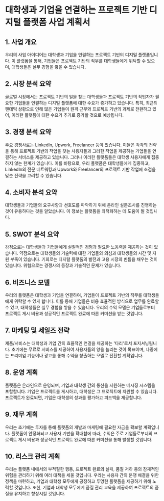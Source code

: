 # 대학생과 기업을 연결하는 프로젝트 기반 디지털 플랫폼 사업 계획서

## 1. 사업 개요
우리의 사업 아이디어는 대학생과 기업을 연결하는 프로젝트 기반의 디지털 플랫폼입니다. 이 플랫폼을 통해, 기업들은 프로젝트 기반의 직무를 대학생들에게 위탁할 수 있으며, 대학생들은 실무 경험을 쌓을 수 있습니다.

## 2. 시장 분석 요약
글로벌 시장에서는 프로젝트 기반의 일을 찾는 대학생들과 프로젝트 기반의 작업자가 필요한 기업들을 연결하는 디지털 플랫폼에 대한 수요가 증가하고 있습니다. 특히, 최근의 팬데믹 상황으로 인해 많은 기업들이 원격 근무와 프로젝트 기반의 과제로 전환하고 있어, 이러한 플랫폼에 대한 수요가 추가로 증가할 것으로 예상됩니다.

## 3. 경쟁 분석 요약
주요 경쟁사로는 LinkedIn, Upwork, Freelancer 등이 있습니다. 이들은 각각의 전략을 통해 프로젝트 기반의 작업을 찾는 사용자들과 그러한 작업을 제공하는 기업들을 연결하는 서비스를 제공하고 있습니다. 그러나 이러한 플랫폼들은 대학생 사용자에게 집중하지 않는 한계가 있습니다. 이를 바탕으로, 우리 플랫폼은 대학생들에게 집중하고, LinkedIn의 전문 네트워킹과 Upwork와 Freelancer의 프로젝트 기반 작업에 초점을 맞춘 전략을 고려할 수 있습니다.

## 4. 소비자 분석 요약
대학생들과 기업들의 요구사항과 선호도를 파악하기 위해 온라인 설문조사를 진행하는 것이 유용하다는 것을 알았습니다. 이 정보는 플랫폼을 최적화하는 데 도움이 될 것입니다.

## 5. SWOT 분석 요약
강점으로는 대학생들과 기업들에게 실질적인 경험과 필요한 노동력을 제공하는 것이 있습니다. 약점으로는 대학생들의 기술력에 대한 기업들의 의심과 대학생들의 시간 및 자원 부족이 있습니다. 기회로는 디지털 플랫폼의 발전과 고용 시장의 빈틈을 채우는 것이 있습니다. 위협으로는 경쟁사의 등장과 기술적인 문제가 있습니다.

## 6. 비즈니스 모델
우리의 플랫폼은 대학생과 기업을 연결하여, 기업들이 프로젝트 기반의 직무를 대학생들에게 위탁할 수 있게 합니다. 이를 통해 기업들은 비용 효율적인 방식으로 업무를 완료할 수 있고, 대학생들은 실무 경험을 쌓을 수 있습니다. 우리의 수익 모델은 기업들로부터 프로젝트 게시 비용과 성공적인 프로젝트 완료에 따른 커미션을 받는 것입니다.

## 7. 마케팅 및 세일즈 전략
제품/서비스는 대학생과 기업 간의 효율적인 연결을 제공하는 '다리'로서 포지셔닝됩니다. 초기에는 무료로 서비스를 제공하여 사용자들의 양을 늘리는 것이 목표이며, 나중에는 프리미엄 기능이나 광고를 통해 수익을 창출하는 모델로 전환할 계획입니다.

## 8. 운영 계획
플랫폼은 온라인으로 운영되며, 기업과 대학생 간의 통신을 지원하는 메시징 시스템을 포함합니다. 기업은 프로젝트를 게시하고, 대학생은 그 프로젝트에 지원할 수 있습니다. 프로젝트가 완료되면, 기업은 대학생의 성과를 평가하고 피드백을 제공합니다.

## 9. 재무 계획
우리는 초기에는 투자를 통해 플랫폼의 개발과 마케팅에 필요한 자금을 확보할 계획입니다. 플랫폼이 안정화되고 사용자 기반을 확대함에 따라, 수익은 주로 기업들로부터의 프로젝트 게시 비용과 성공적인 프로젝트 완료에 따른 커미션을 통해 발생할 것입니다.

## 10. 리스크 관리 계획
우리는 플랫폼 내에서의 부적절한 행동, 프로젝트 완료의 실패, 품질 저하 등의 잠재적인 위험을 관리하기 위해 여러 대책을 세울 것입니다. 우리는 사용자 간의 분쟁 해결을 위한 정책을 마련하고, 기업과 대학생 모두에게 공정하고 투명한 플랫폼을 제공하기 위해 노력할 것입니다. 또한, 기업과 대학생 모두에게 품질 관리 교육을 제공하여 프로젝트의 품질을 유지하고 향상시킬 것입니다.